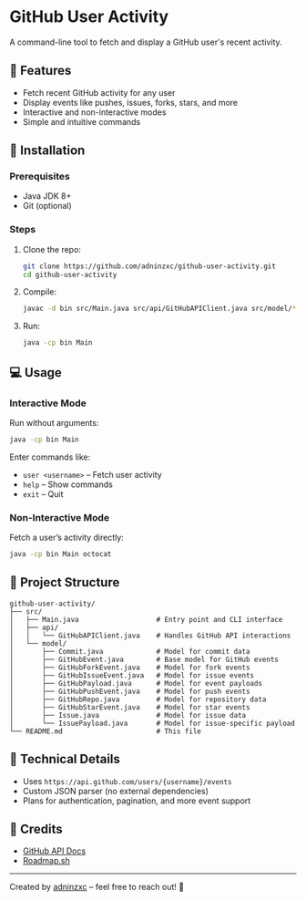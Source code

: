 # GitHub User Activity  

A command-line tool to fetch and display a GitHub user's recent activity.  

## 🔹 Features  

- Fetch recent GitHub activity for any user  
- Display events like pushes, issues, forks, stars, and more  
- Interactive and non-interactive modes  
- Simple and intuitive commands  

## 🚀 Installation  

### Prerequisites  
- Java JDK 8+  
- Git (optional)  

### Steps  
1. Clone the repo:  
   ```bash
   git clone https://github.com/adninzxc/github-user-activity.git
   cd github-user-activity
   ```  
2. Compile:  
   ```bash
   javac -d bin src/Main.java src/api/GitHubAPIClient.java src/model/*.java
   ```  
3. Run:  
   ```bash
   java -cp bin Main
   ```  

## 💻 Usage  

### Interactive Mode  
Run without arguments:  
```bash
java -cp bin Main
```  
Enter commands like:  
- `user <username>` – Fetch user activity  
- `help` – Show commands  
- `exit` – Quit  

### Non-Interactive Mode  
Fetch a user’s activity directly:  
```bash
java -cp bin Main octocat
```  

## 📁 Project Structure  
```
github-user-activity/
├── src/
│   ├── Main.java                   # Entry point and CLI interface
│   ├── api/
│   │   └── GitHubAPIClient.java    # Handles GitHub API interactions
│   └── model/
│       ├── Commit.java             # Model for commit data
│       ├── GitHubEvent.java        # Base model for GitHub events
│       ├── GitHubForkEvent.java    # Model for fork events
│       ├── GitHubIssueEvent.java   # Model for issue events
│       ├── GitHubPayload.java      # Model for event payloads
│       ├── GitHubPushEvent.java    # Model for push events
│       ├── GitHubRepo.java         # Model for repository data
│       ├── GitHubStarEvent.java    # Model for star events
│       ├── Issue.java              # Model for issue data
│       └── IssuePayload.java       # Model for issue-specific payload
└── README.md                       # This file
```  

## 🔧 Technical Details  
- Uses `https://api.github.com/users/{username}/events`  
- Custom JSON parser (no external dependencies)  
- Plans for authentication, pagination, and more event support  

## 🙌 Credits  
- [GitHub API Docs](https://docs.github.com/en/rest)  
- [Roadmap.sh](https://roadmap.sh/projects/github-user-activity)  

---  

Created by [adninzxc](https://github.com/adninzxc) – feel free to reach out! 🚀
